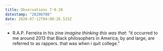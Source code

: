```yaml
---
title: Observations 7-8-20
datestamp: "20200708"
date: 2020-07-12T04:00:26.515Z
---
```

- R.A.P. Ferreira in his zine *imagine thinking this was that*: “it occurred to me around 2013 that Black philosophers in America, by and large, are referred to as rappers. that was when i quit college.”
